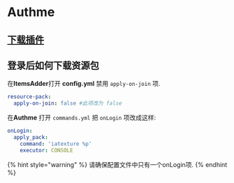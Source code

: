 # Authme

## [下载插件](https://www.spigotmc.org/resources/authmereloaded.6269/)

## 登录后如何下载资源包

在**ItemsAdder**打开 **config.yml** 禁用 `apply-on-join` 项.

```yaml
resource-pack:
  apply-on-join: false #此项改为 false
```

在**Authme** 打开 `commands.yml` 把 `onLogin` 项改成这样:

```yaml
onLogin:
  apply_pack:
    command: 'iatexture %p'
    executor: CONSOLE
```

{% hint style="warning" %}
请确保配置文件中只有一个onLogin项.
{% endhint %}
